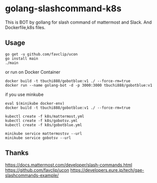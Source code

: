 # golang-slashcommand-k8s
This is BOT by gollang for slash command of mattermost and Slack. And Dockerfile,k8s files.

## Usage

```
go get -u github.com/favclip/ucon
go install main
./main
```

or run on Docker Container

```
docker build -t tbuchi888/gobotblue:v1 ./ --force-rm=true
docker run --name golang-bot -d -p 3000:3000 tbuchi888/gobotblue:v1
```

if you use minkube

```
eval $(minikube docker-env)
docker build -t tbuchi888/gobotblue:v1 ./ --force-rm=true

kubectl create -f k8s/mattermost.yml
kubectl create -f k8s/gobotsv.yml
kubectl create -f k8s/gobotblue.yml 

minikube service mattermostsv --url
minikube service gobotsv --url
```

## Thanks
https://docs.mattermost.com/developer/slash-commands.html
https://github.com/favclip/ucon
https://developers.eure.jp/tech/gae-slashcommands-example/
